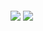<br/>
<br/>
<img align="center" src="https://github-readme-stats.vercel.app/api?username=pmontanana&count_private=true&include_all_commits=true&show_icons=true">
<img align="center" src="https://github-readme-stats.vercel.app/api/top-langs/?username=pmontanana&layout=compact">
<!--
**pmontanana/pmontanana** is a ✨ _special_ ✨ repository because its `README.md` (this file) appears on your GitHub profile.

Here are some ideas to get you started:

- 🔭 I’m currently working on ...
- 🌱 I’m currently learning ...
- 👯 I’m looking to collaborate on ...
- 🤔 I’m looking for help with ...
- 💬 Ask me about ...
- 📫 How to reach me: ...
- 😄 Pronouns: ...
- ⚡ Fun fact: ...
-->
